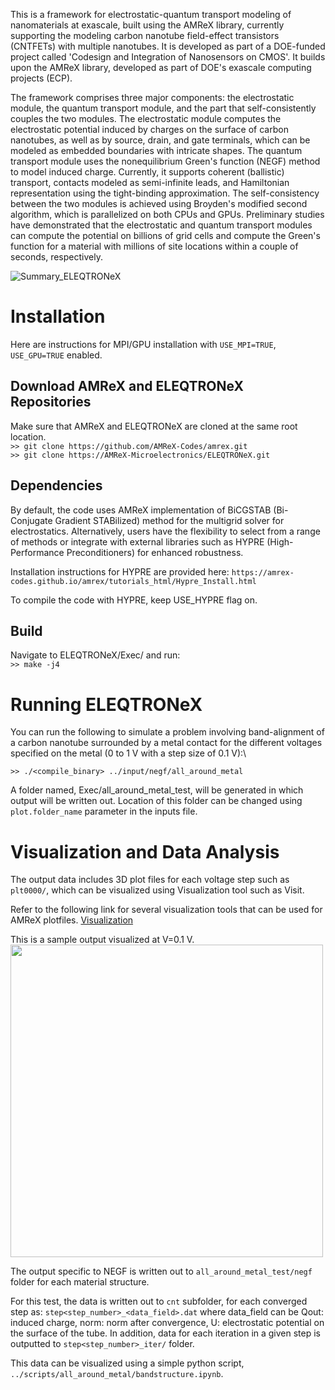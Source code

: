 This is a framework for electrostatic-quantum transport modeling of nanomaterials at exascale, built using the AMReX library, currently supporting the modeling carbon nanotube field-effect transistors (CNTFETs) with multiple nanotubes. It is developed as part of a DOE-funded project called 'Codesign and Integration of Nanosensors on CMOS'. It builds upon the AMReX library, developed as part of DOE's exascale computing projects (ECP).

The framework comprises three major components: the electrostatic module, the quantum transport module, and the part that self-consistently couples the two modules. The electrostatic module computes the electrostatic potential induced by charges on the surface of carbon nanotubes, as well as by source, drain, and gate terminals, which can be modeled as embedded boundaries with intricate shapes. The quantum transport module uses the nonequilibrium Green's function (NEGF) method to model induced charge. Currently, it supports coherent (ballistic) transport, contacts modeled as semi-infinite leads, and Hamiltonian representation using the tight-binding approximation. The self-consistency between the two modules is achieved using Broyden's modified second algorithm, which is parallelized on both CPUs and GPUs. Preliminary studies have demonstrated that the electrostatic and quantum transport modules can compute the potential on billions of grid cells and compute the Green's function for a material with millions of site locations within a couple of seconds, respectively. 

![Summary_ELEQTRONeX](https://github.com/AMReX-Microelectronics/eXstatic/assets/42623728/bb489e73-8530-4a48-9992-0caf2b206588)

# Installation
Here are instructions for MPI/GPU installation with `USE_MPI=TRUE`, `USE_GPU=TRUE` enabled.  

## Download AMReX and ELEQTRONeX Repositories
Make sure that AMReX and ELEQTRONeX are cloned at the same root location. \
``` >> git clone https://github.com/AMReX-Codes/amrex.git ``` \
``` >> git clone https://AMReX-Microelectronics/ELEQTRONeX.git ```

## Dependencies
By default, the code uses AMReX implementation of BiCGSTAB (Bi-Conjugate Gradient STABilized)
method for the multigrid solver for electrostatics. Alternatively, users have the flexibility to select from a range of methods or integrate with external libraries such as HYPRE (High-Performance Preconditioners) for enhanced robustness.

Installation instructions for HYPRE are provided here:
``` https://amrex-codes.github.io/amrex/tutorials_html/Hypre_Install.html ```

To compile the code with HYPRE, keep USE_HYPRE flag on.

## Build
 Navigate to ELEQTRONeX/Exec/ and run:\
```>> make -j4```

# Running ELEQTRONeX

You can run the following to simulate a problem involving band-alignment of a carbon nanotube surrounded by a metal contact for the different voltages specified on the metal (0 to 1 V with a step size of 0.1 V):\

```>> ./<compile_binary> ../input/negf/all_around_metal```

A folder named, Exec/all_around_metal_test, will be generated in which output will be written out. Location of this folder can be changed using `plot.folder_name` parameter in the inputs file.

# Visualization and Data Analysis

The output data includes 3D plot files for each voltage step such as `plt0000/`, which can be visualized using Visualization tool such as Visit.

Refer to the following link for several visualization tools that can be used for AMReX plotfiles.
[Visualization](https://amrex-codes.github.io/amrex/docs_html/Visualization_Chapter.html)

This is a sample output visualized at V=0.1 V.
<img src="https://github.com/AMReX-Microelectronics/ELEQTRONeX/assets/42623728/fd43bd3c-79a9-4bfb-8a4c-2316877fb2a7" width="500" height="500">


The output specific to NEGF is written out to `all_around_metal_test/negf` folder for each material structure. 

For this test, the data is written out to `cnt` subfolder, for each converged step as:
`step<step_number>_<data_field>.dat` where data_field can be Qout: induced charge, norm: norm after convergence, U: electrostatic potential on the surface of the tube.
In addition, data for each iteration in a given step is outputted to `step<step_number>_iter/` folder.

This data can be visualized using a simple python script, `../scripts/all_around_metal/bandstructure.ipynb`.
